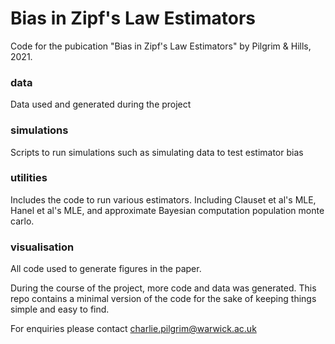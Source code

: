 # Bias in Zipf's Law Estimators

Code for the pubication "Bias in Zipf's Law Estimators" by Pilgrim & Hills, 2021. 

### data 
Data used and generated during the project

### simulations
Scripts to run simulations such as simulating data to test estimator bias

### utilities
Includes the code to run various estimators. Including Clauset et al's MLE, Hanel et al's MLE, and approximate Bayesian computation population monte carlo. 

### visualisation
All code used to generate figures in the paper. 

During the course of the project, more code and data was generated. This repo contains a minimal version of the code for the sake of keeping things simple and easy to find.  

For enquiries please contact charlie.pilgrim@warwick.ac.uk